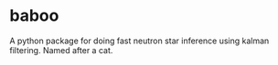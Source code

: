 # baboo
A python package for doing fast neutron star inference using kalman filtering. Named after a cat.
